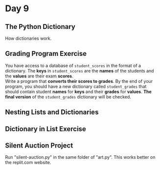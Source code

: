 # Day 9

## The Python Dictionary

How dictionaries work.

## Grading Program Exercise
You have access to a database of `student_scores` in the format of a dictionary. The **keys** in `student_scores` are the **names** of the students and the **values** are their exam **scores**. <br>
Write a program that **converts their scores to grades**. By the end of your program, you should have a new dictionary called `student_grades` that should contain student **names** for **keys** and their **grades** for **values**. **The final version** of the `student_grades` dictionary will be checked. <br>

## Nesting Lists and Dictionaries

## Dictionary in List Exercise

## Silent Auction Project

Run "silent-auction.py" in the same folder of "art.py". This works better on the replit.com website.